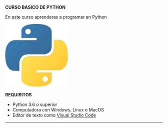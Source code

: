 **CURSO BASICO DE PYTHON**

En este curso aprenderas a programar en Python

![Logo de Python](https://github.com/LeoSoriano/CursoBasico-Python/blob/main/Imagenes/pythonNew.jpg)



**REQUISITOS**
- Python 3.6 o superior
- Computadora con Windows, Linux o MacOS
- Editor de texto como [Visual Studio Code](https://code.visualstudio.com/)

-------------------------
